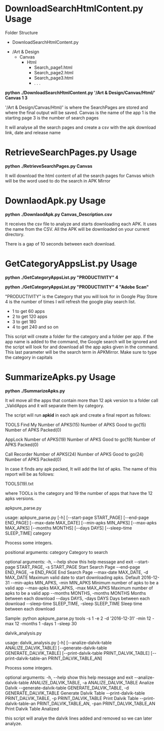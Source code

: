 
<h1>DownloadSearchHtmlContent.py Usage</h1>

Folder Structure
- DownloadSearchHtmlContent.py
+ /Art & Design
  + Canvas
     + Html
     	- Search_page1.html
     	- Search_page2.html
     	- Search_page3.html
     	- . . .



<b>python ./DownloadSearchHtmlContent.py '/Art & Design/Canvas/Html/' Canvas 1 3</b>

'/Art & Design/Canvas/Html/' is where the SearchPages are stored and where the final output will be saved.
Canvas is the name of the app
1 is the starting page
3 is the number of search pages

It will analyse all the search pages and create a csv with the apk download link, date and release name


<h1>RetrieveSearchPages.py Usage</h1>

<b>python ./RetrieveSearchPages.py  Canvas</b>

It will download the html content of all the search pages for Canvas which will be the word used to do the search in APK Mirror

<h1>DownlaodApk.py Usage</h1>

<b>python ./DownlaodApk.py  Canvas_Description.csv</b>

It receives the csv file to analyze and starts downloading each APK. It uses the name from the CSV. All the APK will be downloaded on your current directory.

There is a gap of 10 seconds between each download.


<h1>GetCategoryAppsList.py Usage</h1>
<b>python ./GetCategoryAppsList.py  "PRODUCTIVITY" 4</b>

<b>python ./GetCategoryAppsList.py  "PRODUCTIVITY" 4 "Adobe Scan"</b>

"PRODUCTIVITY" is the Category that you will look for in Google Play Store
4 is the number of times I will refresh the google play search list. 
   - 1 to get 60 apps
   - 2 to get 120 apps
   - 3 to get 180
   - 4 to get 240
   and so on

This script will create a folder for the category and a folder per app. 
if the app name is added to the command, the Google search will be ignored and the script will look for and download all the app apks given in the command. This last parameter will be the search term in APKMirror. 
Make sure to type the category in capitals
   
   
<h1>SummarizeApks.py Usage</h1>
<b>python ./SummarizeApks.py</b>

It wil move all the apps that contain more than 12 apk version to a folder call _ValidApps and it will separate them by category.

The script will run <b>apkid</b> in each apk and create a final report as follows:

TOOLS
Find My
Number of APKS(15)
Number of APKS Good to go(15)
Number of APKS Packed(0)

AppLock
Number of APKS(19)
Number of APKS Good to go(19)
Number of APKS Packed(0)

Call Recorder
Number of APKS(24)
Number of APKS Good to go(24)
Number of APKS Packed(0)

In case it finds any apk packed, It will add the list of apks. The name of this report will be as follows:

TOOLS(19).txt

where TOOLs is the category and 19 the number of apps that have the 12 apks versions.


<h>apkpure_parse.py</h>

usage: apkpure_parse.py [-h] [--start-page START_PAGE] [--end-page END_PAGE]
                        [--max-date MAX_DATE] [--min-apks MIN_APKS]
                        [--max-apks MAX_APKS] [--months MONTHS] [--days DAYS]
                        [--sleep-time SLEEP_TIME]
                        category

Process some integers.

positional arguments:
  category              Category to search

optional arguments:
  -h, --help            show this help message and exit
  --start-page START_PAGE, -s START_PAGE
                        Start Search Page
  --end-page END_PAGE, -e END_PAGE
                        End Search Page
  --max-date MAX_DATE, -d MAX_DATE
                        Maximum valid date to start downloading apks. Default
                        2016-12-31
  --min-apks MIN_APKS, -min MIN_APKS
                        Minimum number of apks to be a valid app
  --max-apks MAX_APKS, -max MAX_APKS
                        Maximum number of apks to be a valid app
  --months MONTHS, -months MONTHS
                        Months between each download
  --days DAYS, -days DAYS
                        Days between each download
  --sleep-time SLEEP_TIME, -sleep SLEEP_TIME
                        Sleep time between each download



Sample:
python apkpure_parse.py tools -s 1 -e 2 -d '2016-12-31' -min 12 -max 12 -months 1 -days 1 -sleep 30

<h>dalvik_analysis.py</h>

usage: dalvik_analysis.py [-h] [--analize-dalvik-table ANALIZE_DALVIK_TABLE]
                          [--generate-dalvik-table GENERATE_DALVIK_TABLE]
                          [--print-dalvik-table PRINT_DALVIK_TABLE]
                          [--print-dalvik-table-an PRINT_DALVIK_TABLE_AN]

Process some integers.

optional arguments:
  -h, --help            show this help message and exit
  --analize-dalvik-table ANALIZE_DALVIK_TABLE, -a ANALIZE_DALVIK_TABLE
                        Analize Dalvik
  --generate-dalvik-table GENERATE_DALVIK_TABLE, -d GENERATE_DALVIK_TABLE
                        Generate Dalvik Table
  --print-dalvik-table PRINT_DALVIK_TABLE, -p PRINT_DALVIK_TABLE
                        Print Dalvik Table
  --print-dalvik-table-an PRINT_DALVIK_TABLE_AN, -pan PRINT_DALVIK_TABLE_AN
                        Print Dalvik Table Analized


this script will analye the dalvik lines added and removed so we can later analyze.





